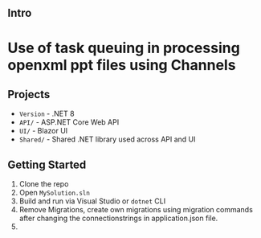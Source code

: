 
## Intro
# Use of task queuing in processing openxml ppt files using Channels
##


## Projects
- `Version` - .NET 8
- `API/` - ASP.NET Core Web API
- `UI/` - Blazor UI
- `Shared/` - Shared .NET library used across API and UI

## Getting Started
1. Clone the repo
2. Open `MySolution.sln`
3. Build and run via Visual Studio or `dotnet` CLI
4. Remove Migrations, create own migrations using migration commands after changing the connectionstrings in application.json file.
5. 
